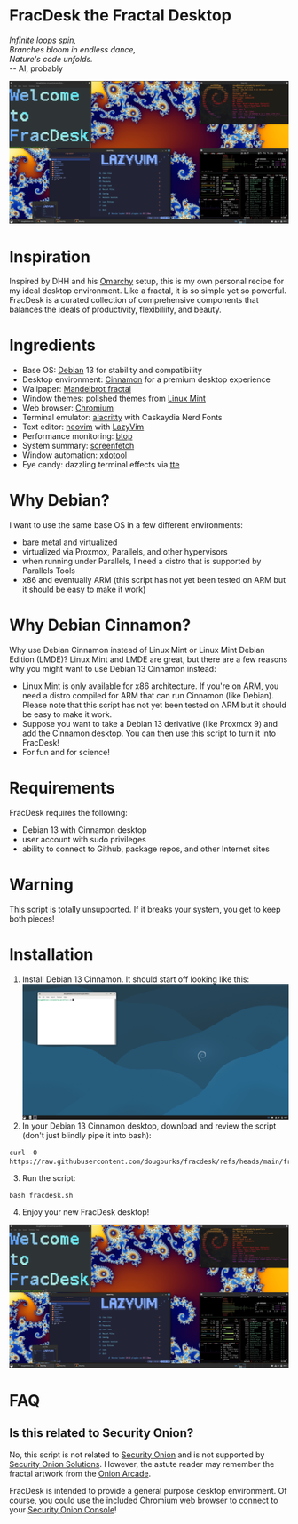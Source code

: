 # FracDesk the Fractal Desktop

*Infinite loops spin,*  
*Branches bloom in endless dance,*  
*Nature's code unfolds.*  
  -- AI, probably

![screenshot](screenshots/fracdesk.png)

# Inspiration
Inspired by DHH and his [Omarchy](https://omarchy.org/) setup, this is my own personal recipe for my ideal desktop environment. Like a fractal, it is so simple yet so powerful. FracDesk is a curated collection of comprehensive components that balances the ideals of productivity, flexibiliity, and beauty.

# Ingredients
- Base OS: [Debian](https://www.debian.org/) 13 for stability and compatibility
- Desktop environment: [Cinnamon](https://github.com/linuxmint/Cinnamon) for a premium desktop experience
- Wallpaper: [Mandelbrot fractal](https://misterx.ca/Mandelbrot_Set/M_Set-IMAGES_&_WALLPAPER.html)
- Window themes: polished themes from [Linux Mint](https://linuxmint.com/)
- Web browser: [Chromium](https://www.chromium.org/Home/)
- Terminal emulator: [alacritty](https://alacritty.org/) with Caskaydia Nerd Fonts
- Text editor: [neovim](https://neovim.io/) with [LazyVim](https://www.lazyvim.org/)
- Performance monitoring: [btop](https://github.com/aristocratos/btop)
- System summary: [screenfetch](https://github.com/KittyKatt/screenFetch)
- Window automation: [xdotool](https://github.com/jordansissel/xdotool)
- Eye candy: dazzling terminal effects via [tte](https://github.com/ChrisBuilds/terminaltexteffects)

# Why Debian?
I want to use the same base OS in a few different environments:
- bare metal and virtualized
- virtualized via Proxmox, Parallels, and other hypervisors
- when running under Parallels, I need a distro that is supported by Parallels Tools
- x86 and eventually ARM (this script has not yet been tested on ARM but it should be easy to make it work)

# Why Debian Cinnamon?
Why use Debian Cinnamon instead of Linux Mint or Linux Mint Debian Edition (LMDE)? Linux Mint and LMDE are great, but there are a few reasons why you might want to use Debian 13 Cinnamon instead:
- Linux Mint is only available for x86 architecture. If you're on ARM, you need a distro compiled for ARM that can run Cinnamon (like Debian). Please note that this script has not yet been tested on ARM but it should be easy to make it work.
- Suppose you want to take a Debian 13 derivative (like Proxmox 9) and add the Cinnamon desktop. You can then use this script to turn it into FracDesk!
- For fun and for science!
  
# Requirements
FracDesk requires the following:
- Debian 13 with Cinnamon desktop
- user account with sudo privileges
- ability to connect to Github, package repos, and other Internet sites
  
# Warning
This script is totally unsupported. If it breaks your system, you get to keep both pieces!

# Installation
1. Install Debian 13 Cinnamon. It should start off looking like this:
![screenshot](screenshots/debian-cinnamon.png)
2. In your Debian 13 Cinnamon desktop, download and review the script (don't just blindly pipe it into bash):
```
curl -O https://raw.githubusercontent.com/dougburks/fracdesk/refs/heads/main/fracdesk.sh
```
3. Run the script:
```
bash fracdesk.sh
```
4. Enjoy your new FracDesk desktop!

![screenshot](screenshots/fracdesk.png)

# FAQ

## Is this related to Security Onion?

No, this script is not related to [Security Onion](https://github.com/Security-Onion-Solutions/securityonion) and is not supported by [Security Onion Solutions](https://securityonion.com). However, the astute reader may remember the fractal artwork from the [Onion Arcade](https://blog.securityonion.net/2016/09/onion-arcade-make-your-adversaries-cry.html).

FracDesk is intended to provide a general purpose desktop environment. Of course, you could use the included Chromium web browser to connect to your [Security Onion Console](https://docs.securityonion.net/en/2.4/soc.html)!
